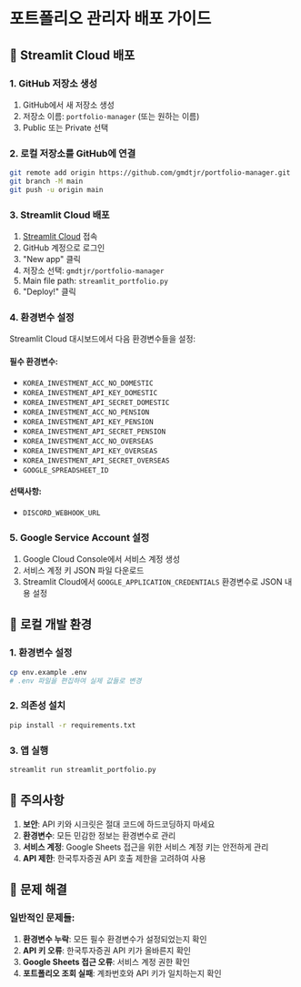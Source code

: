 # 포트폴리오 관리자 배포 가이드

## 🚀 Streamlit Cloud 배포

### 1. GitHub 저장소 생성
1. GitHub에서 새 저장소 생성
2. 저장소 이름: `portfolio-manager` (또는 원하는 이름)
3. Public 또는 Private 선택

### 2. 로컬 저장소를 GitHub에 연결
```bash
git remote add origin https://github.com/gmdtjr/portfolio-manager.git
git branch -M main
git push -u origin main
```

### 3. Streamlit Cloud 배포
1. [Streamlit Cloud](https://share.streamlit.io/) 접속
2. GitHub 계정으로 로그인
3. "New app" 클릭
4. 저장소 선택: `gmdtjr/portfolio-manager`
5. Main file path: `streamlit_portfolio.py`
6. "Deploy!" 클릭

### 4. 환경변수 설정
Streamlit Cloud 대시보드에서 다음 환경변수들을 설정:

#### 필수 환경변수:
- `KOREA_INVESTMENT_ACC_NO_DOMESTIC`
- `KOREA_INVESTMENT_API_KEY_DOMESTIC`
- `KOREA_INVESTMENT_API_SECRET_DOMESTIC`
- `KOREA_INVESTMENT_ACC_NO_PENSION`
- `KOREA_INVESTMENT_API_KEY_PENSION`
- `KOREA_INVESTMENT_API_SECRET_PENSION`
- `KOREA_INVESTMENT_ACC_NO_OVERSEAS`
- `KOREA_INVESTMENT_API_KEY_OVERSEAS`
- `KOREA_INVESTMENT_API_SECRET_OVERSEAS`
- `GOOGLE_SPREADSHEET_ID`

#### 선택사항:
- `DISCORD_WEBHOOK_URL`

### 5. Google Service Account 설정
1. Google Cloud Console에서 서비스 계정 생성
2. 서비스 계정 키 JSON 파일 다운로드
3. Streamlit Cloud에서 `GOOGLE_APPLICATION_CREDENTIALS` 환경변수로 JSON 내용 설정

## 🔧 로컬 개발 환경

### 1. 환경변수 설정
```bash
cp env.example .env
# .env 파일을 편집하여 실제 값들로 변경
```

### 2. 의존성 설치
```bash
pip install -r requirements.txt
```

### 3. 앱 실행
```bash
streamlit run streamlit_portfolio.py
```

## 📝 주의사항

1. **보안**: API 키와 시크릿은 절대 코드에 하드코딩하지 마세요
2. **환경변수**: 모든 민감한 정보는 환경변수로 관리
3. **서비스 계정**: Google Sheets 접근을 위한 서비스 계정 키는 안전하게 관리
4. **API 제한**: 한국투자증권 API 호출 제한을 고려하여 사용

## 🐛 문제 해결

### 일반적인 문제들:
1. **환경변수 누락**: 모든 필수 환경변수가 설정되었는지 확인
2. **API 키 오류**: 한국투자증권 API 키가 올바른지 확인
3. **Google Sheets 접근 오류**: 서비스 계정 권한 확인
4. **포트폴리오 조회 실패**: 계좌번호와 API 키가 일치하는지 확인
